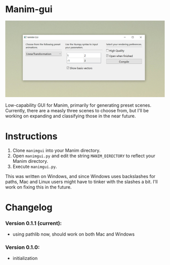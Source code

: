 # Manim-gui 

![screencap](screencap.png)

Low-capability GUI for Manim, primarily for generating preset scenes.  Currently, there are a measly three scenes to choose from, but I'll be working on expanding and classifying those in the near future.

# Instructions

1. Clone `manimgui` into your Manim directory.
2. Open `manimgui.py` and edit the string `MANIM_DIRECTORY` to reflect your Manim directory.
3. Execute `manimgui.py`.

This was written on Windows, and since Windows uses backslashes for paths, Mac and Linux users might have to tinker with the slashes a bit.  I'll work on fixing this in the future.

# Changelog

### Version 0.1.1 (current): 
- using pathlib now, should work on both Mac and Windows

### Version 0.1.0: 
- initialization
